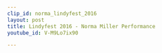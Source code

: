 ```yaml
---
clip_id: norma_lindyfest_2016
layout: post
title: Lindyfest 2016 - Norma Miller Performance
youtube_id: V-M9Lo7ix90

---
```


